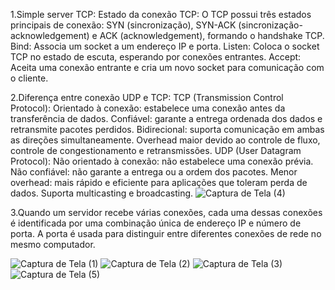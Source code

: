 1.Simple server TCP:
Estado da conexão TCP: O TCP possui três estados principais de conexão: SYN (sincronização), SYN-ACK (sincronização-acknowledgement) e ACK (acknowledgement), formando o handshake TCP.
Bind: Associa um socket a um endereço IP e porta.
Listen: Coloca o socket TCP no estado de escuta, esperando por conexões entrantes.
Accept: Aceita uma conexão entrante e cria um novo socket para comunicação com o cliente.

2.Diferença entre conexão UDP e TCP:
TCP (Transmission Control Protocol):
Orientado à conexão: estabelece uma conexão antes da transferência de dados.
Confiável: garante a entrega ordenada dos dados e retransmite pacotes perdidos.
Bidirecional: suporta comunicação em ambas as direções simultaneamente.
Overhead maior devido ao controle de fluxo, controle de congestionamento e retransmissões.
UDP (User Datagram Protocol):
Não orientado à conexão: não estabelece uma conexão prévia.
Não confiável: não garante a entrega ou a ordem dos pacotes.
Menor overhead: mais rápido e eficiente para aplicações que toleram perda de dados.
Suporta multicasting e broadcasting.
![Captura de Tela (4)](https://github.com/felipengeletrica/Fundatec-2024-Aula-Socket/assets/130003743/b18ec754-acb8-4606-a775-59665155ef0a)

3.Quando um servidor recebe várias conexões, cada uma dessas conexões é identificada por uma combinação única de endereço IP e número de porta. A porta é usada para distinguir entre diferentes conexões de rede no mesmo computador.

![Captura de Tela (1)](https://github.com/felipengeletrica/Fundatec-2024-Aula-Socket/assets/130003743/16308d35-1d7f-4d68-b93e-ebd4d250aec9)
![Captura de Tela (2)](https://github.com/felipengeletrica/Fundatec-2024-Aula-Socket/assets/130003743/2a7706f8-f9d4-4864-994e-aea5f61c9ed9)
![Captura de Tela (3)](https://github.com/felipengeletrica/Fundatec-2024-Aula-Socket/assets/130003743/f13c2335-39eb-4349-b061-5fb49a83b8a5)
![Captura de Tela (5)](https://github.com/felipengeletrica/Fundatec-2024-Aula-Socket/assets/130003743/48fef3fa-7746-4252-9db4-dcf0b7b54e9f)

